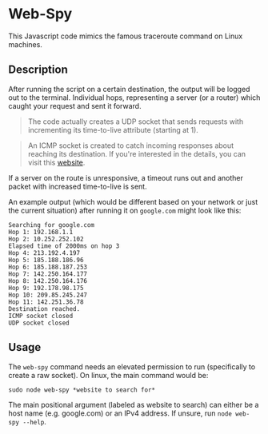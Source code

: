 # Web-Spy

This Javascript code mimics the famous traceroute command on Linux machines.

## Description

After running the script on a certain destination, the output will be logged out to the terminal. Individual hops, representing a server (or a router) which caught your request and sent it forward.

> The code actually creates a UDP socket that sends requests with incrementing its time-to-live attribute (starting at 1).

> An ICMP socket is created to catch incoming responses about reaching its destination. If you're interested in the details, you can visit this [website](https://www.howtogeek.com/134132/how-to-use-traceroute-to-identify-network-problems/).

If a server on the route is unresponsive, a timeout runs out and another packet with increased time-to-live is sent.

An example output (which would be different based on your network or just the current situation) after running it on `google.com` might look like this:
```
Searching for google.com
Hop 1: 192.168.1.1
Hop 2: 10.252.252.102
Elapsed time of 2000ms on hop 3
Hop 4: 213.192.4.197
Hop 5: 185.188.186.96
Hop 6: 185.188.187.253
Hop 7: 142.250.164.177
Hop 8: 142.250.164.176
Hop 9: 192.178.98.175
Hop 10: 209.85.245.247
Hop 11: 142.251.36.78
Destination reached.
ICMP socket closed
UDP socket closed
```

## Usage

The `web-spy` command needs an elevated permission to run (specifically to create a raw socket). On linux, the main command would be:
```
sudo node web-spy *website to search for*
 ```
The main positional argument (labeled as website to search) can either be a host name (e.g. google.com) or an IPv4 address. If unsure, run `node web-spy --help`. 
